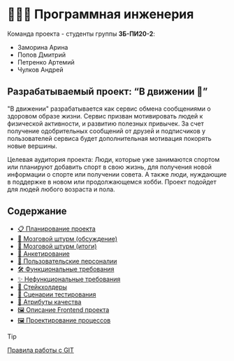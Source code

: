 # 👩🏻‍💻 Программная инженерия
Команда проекта - студенты группы **ЗБ-ПИ20-2**:
- Заморина Арина
- Попов Дмитрий
- Петренко Артемий
- Чулков Андрей
## Разрабатываемый проект: “В движении 👟”
"В движении" разрабатывается как сервис обмена сообщениями о здоровом образе жизни. Сервис призван мотивировать людей к физической активности,
и развитию полезных привычек. За счет получение одобрительных сообщений от друзей и подписчиков у пользователей сервиса будет дополнительная 
мотивация покорять новые вершины. 

Целевая аудитория проекта: Люди, которые уже занимаются спортом или планируют добавить спорт в свою жизнь, для получения новой информации о спорте или получении совета. А также люди, нуждающие в поддержке в новом или продолжающемся хобби. Проект подойдет для людей любого возраста и пола.
## Содержание
- [📋 Планирование проекта](<https://github.com/users/accidentalZero/projects/1>)  
- [🧠 Мозговой штурм (обсуждение)](<../../issues/2>)
- [🧠 Мозговой штурм (итоги)](</Brainstorm.md>)  
- [📝 Анкетирование](</Questionnaire.md>)  
- [👥 Пользовательские персоналии](</Personalities.md>)
- [🛠️ Функциональные требования](</FunctionalRequirements.md>)
- [✨ Нефункциональные требования](</NotFunctionalRequirements.md>)
- [👔 Стейкхолдеры](<Stakeholders.md>)
- [🔎 Сценарии тестирования](<TestCases.md>)
- [📐 Атрибуты качества](</QualityAttributes.md>)  
- [🖼️ Описание Frontend проекта](</Frontend.md>)
- [🖼️ Проектирование процессов](</Process.md>)

> [!TIP]
> [Правила работы с GIT](</Git.md>)

